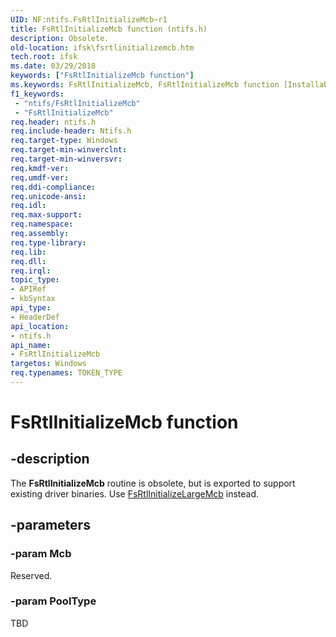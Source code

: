 ```yaml
---
UID: NF:ntifs.FsRtlInitializeMcb~r1
title: FsRtlInitializeMcb function (ntifs.h)
description: Obsolete.
old-location: ifsk\fsrtlinitializemcb.htm
tech.root: ifsk
ms.date: 03/29/2018
keywords: ["FsRtlInitializeMcb function"]
ms.keywords: FsRtlInitializeMcb, FsRtlInitializeMcb function [Installable File System Drivers], fsrtlref_cce0e584-5fd6-4fc8-8a61-b6bef61207dd.xml, ifsk.fsrtlinitializemcb, ntifs/FsRtlInitializeMcb
f1_keywords:
 - "ntifs/FsRtlInitializeMcb"
 - "FsRtlInitializeMcb"
req.header: ntifs.h
req.include-header: Ntifs.h
req.target-type: Windows
req.target-min-winverclnt:
req.target-min-winversvr:
req.kmdf-ver:
req.umdf-ver:
req.ddi-compliance:
req.unicode-ansi:
req.idl:
req.max-support:
req.namespace:
req.assembly:
req.type-library:
req.lib:
req.dll:
req.irql:
topic_type:
- APIRef
- kbSyntax
api_type:
- HeaderDef
api_location:
- ntifs.h
api_name:
- FsRtlInitializeMcb
targetos: Windows
req.typenames: TOKEN_TYPE
---
```


# FsRtlInitializeMcb function


## -description


The <b>FsRtlInitializeMcb</b> routine is obsolete, but is exported to support existing driver binaries. Use <a href="/windows-hardware/drivers/ddi/ntifs/nf-ntifs-_fsrtl_advanced_fcb_header-fsrtlinitializelargemcb">FsRtlInitializeLargeMcb</a> instead.


## -parameters




### -param Mcb

<p>Reserved.</p>


### -param PoolType

TBD
